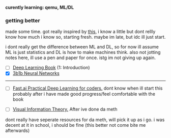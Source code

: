 **curently learning: qemu, ML/DL**
### getting better

made some time. got really inspired by [this,](https://blog.gregbrockman.com/how-i-became-a-machine-learning-practitioner) i know a little but dont rellly know how much i know so, starting fresh. maybe im late, but idc ill just start.

i dont really get the difference between ML and DL, so for now ill assume ML is just statistics and DL is how to make machines think. also not jotting notes here, ill use a pen and paper for once. istg im not giving up again.

- [ ] [Deep Learning Book](https://www.deeplearningbook.org) (1: Introduction)
- [x] [3b1b Neural Networks](https://www.youtube.com/watch?v=aircAruvnKk&list=PLZHQObOWTQDNU6R1_67000Dx_ZCJB-3pi)

--- 

- [ ] [Fast.ai Practical Deep Learning for coders.](https://course.fast.ai/Lessons/lesson1.html) dont know when ill start this probably after i have made good progress/feel comfortable with the book

- [ ] [Visual Information Theory.](https://colah.github.io/posts/2015-09-Visual-Information) After ive done da meth

dont really have seperate resources for da meth, will pick it up as i go. i was decent at it in school, i should be fine (this better not come bite me afterwards)

